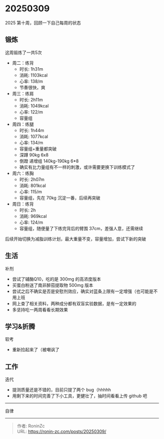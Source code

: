 # 20250309


2025 第十周，回顾一下自己每周的状态

## 锻炼

这周锻炼了一共5次

* 周二：练背
  * 时长: 1h31m
  * 消耗: 1103kcal
  * 心率: 138/m
  * 节奏很快，爽
* 周三：练肩
  * 时长: 2h11m
  * 消耗: 1049kcal
  * 心率: 122/m
  * 容量组
* 周四：练腿
  * 时长: 1h44m
  * 消耗: 1077kcal
  * 心率: 134/m
  * 容量组&#43;重量都突破
  * 深蹲 90kg 6x8
  * 倒蹬 递增组 140kg-190kg 6*8
  * 确实有比力量组有不一样的刺激，或许需要更换下训练模式了
* 周六：练胸
  * 时长: 2h07m
  * 消耗: 801kcal
  * 心率: 115/m
  * 容量组，先在 70kg 沉淀一番，后续再突破
* 周日：练背
  * 时长: 2h
  * 消耗: 969kcal
  * 心率: 124/m
  * 容量组，随便量了下练完背后的臂围 37cm，差强人意，还需继续

后续开始切换为减脂训练计划，最大重量不变，容量增加，尝试下新的突破


## 生活

补剂

* 尝试了辅酶Q10，吃的是 300mg 的高浓度版本
* 买蛋白粉送了南非醉茄提取物 500mg 版本
* 尝试之后不确实是否是安慰剂效应，确实对蓝条上限有一定增强（也可能是不用上班
* 网上查了相关资料，两种成分都有双盲实验数据，是有一定效果的
* 多坚持吃一两周看看长期效果

## 学习&amp;折腾

软考

* 重新捡起来了（被嘲讽了

## 工作

迭代

* 提测质量还是不错的，目前只提了两个 bug（hhhhh
* 用剩下来的时间完善了下小工具，更健壮了，抽时间看看上传 github 吧

---

自律


---

> 作者: RoninZc  
> URL: https://ronin-zc.com/posts/20250309/  

